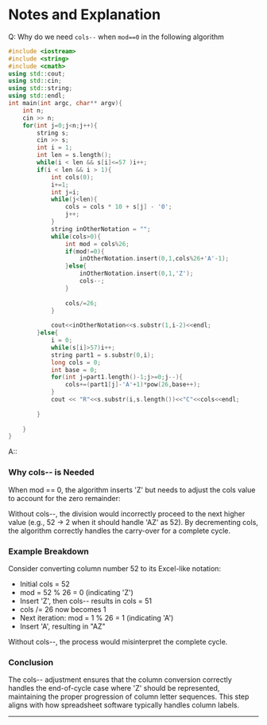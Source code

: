 #  Notes and Explanation
Q: Why do we need `cols--` when `mod==0` in the following algorithm
```C++
#include <iostream>
#include <string>
#include <cmath>
using std::cout;
using std::cin;
using std::string;
using std::endl;
int main(int argc, char** argv){
    int n;
    cin >> n;
    for(int j=0;j<n;j++){
        string s;
        cin >> s;
        int i = 1;
        int len = s.length();
        while(i < len && s[i]<=57 )i++;
        if(i < len && i > 1){
            int cols(0);
            i+=1;
            int j=i;
            while(j<len){
                cols = cols * 10 + s[j] - '0';
                j++;
            }
            string inOtherNotation = "";
            while(cols>0){
                int mod = cols%26;
                if(mod!=0){
                    inOtherNotation.insert(0,1,cols%26+'A'-1);
                }else{
                    inOtherNotation.insert(0,1,'Z');
                    cols--;
                }
                
                cols/=26;
            }
            
            cout<<inOtherNotation<<s.substr(1,i-2)<<endl;
        }else{
            i = 0;
            while(s[i]>57)i++;
            string part1 = s.substr(0,i);
            long cols = 0;
            int base = 0;
            for(int j=part1.length()-1;j>=0;j--){
                cols+=(part1[j]-'A'+1)*pow(26,base++);
            }
            cout << "R"<<s.substr(i,s.length())<<"C"<<cols<<endl;
            
        }
        
    }
}
```

A::
### Why cols-- is Needed
When mod == 0, the algorithm inserts 'Z' but needs to adjust the cols value to account for the zero remainder:

Without cols--, the division would incorrectly proceed to the next higher value (e.g., 52 -> 2 when it should handle 'AZ' as 52).
By decrementing cols, the algorithm correctly handles the carry-over for a complete cycle.

### Example Breakdown
Consider converting column number 52 to its Excel-like notation:

- Initial cols = 52
- mod = 52 % 26 = 0 (indicating 'Z')
- Insert 'Z', then cols-- results in cols = 51
- cols /= 26 now becomes 1
- Next iteration: mod = 1 % 26 = 1 (indicating 'A')
- Insert 'A', resulting in "AZ"

Without cols--, the process would misinterpret the complete cycle.

### Conclusion
The cols-- adjustment ensures that the column conversion correctly handles the end-of-cycle case where 'Z' should be represented, maintaining the proper progression of column letter sequences. This step aligns with how spreadsheet software typically handles column labels.

---
